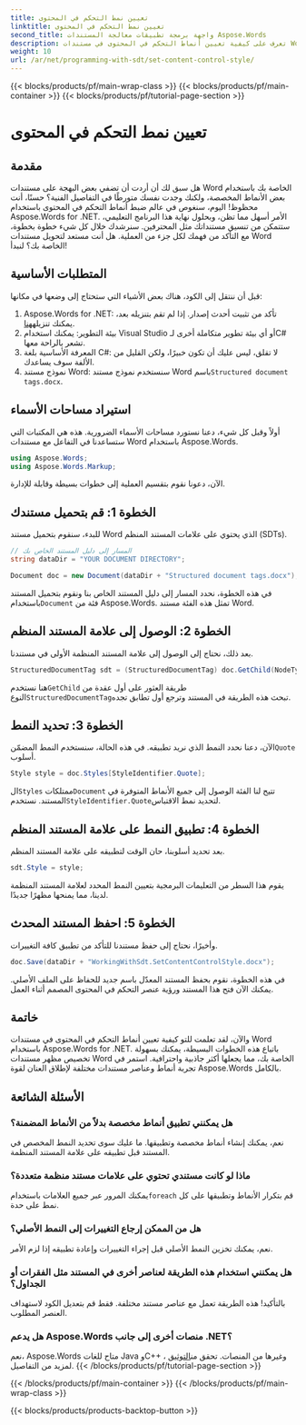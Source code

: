 ```yaml
---
title: تعيين نمط التحكم في المحتوى
linktitle: تعيين نمط التحكم في المحتوى
second_title: واجهة برمجة تطبيقات معالجة المستندات Aspose.Words
description: تعرف على كيفية تعيين أنماط التحكم في المحتوى في مستندات Word باستخدام Aspose.Words for .NET من خلال هذا الدليل المفصل خطوة بخطوة. مثالي لتحسين جماليات المستندات.
weight: 10
url: /ar/net/programming-with-sdt/set-content-control-style/
---
```


{{< blocks/products/pf/main-wrap-class >}}
{{< blocks/products/pf/main-container >}}
{{< blocks/products/pf/tutorial-page-section >}}

# تعيين نمط التحكم في المحتوى

## مقدمة

هل سبق لك أن أردت أن تضفي بعض البهجة على مستندات Word الخاصة بك باستخدام بعض الأنماط المخصصة، ولكنك وجدت نفسك متورطًا في التفاصيل الفنية؟ حسنًا، أنت محظوظ! اليوم، سنغوص في عالم ضبط أنماط التحكم في المحتوى باستخدام Aspose.Words for .NET. الأمر أسهل مما تظن، وبحلول نهاية هذا البرنامج التعليمي، ستتمكن من تنسيق مستنداتك مثل المحترفين. سنرشدك خلال كل شيء خطوة بخطوة، مع التأكد من فهمك لكل جزء من العملية. هل أنت مستعد لتحويل مستندات Word الخاصة بك؟ لنبدأ!

## المتطلبات الأساسية

قبل أن ننتقل إلى الكود، هناك بعض الأشياء التي ستحتاج إلى وضعها في مكانها:

1.  Aspose.Words for .NET: تأكد من تثبيت أحدث إصدار. إذا لم تقم بتنزيله بعد، يمكنك تنزيله[هنا](https://releases.aspose.com/words/net/).
2. بيئة التطوير: يمكنك استخدام Visual Studio أو أي بيئة تطوير متكاملة أخرى لـC# تشعر بالراحة معها.
3. المعرفة الأساسية بلغة C#: لا تقلق، ليس عليك أن تكون خبيرًا، ولكن القليل من الألفة سوف يساعدك.
4. نموذج مستند Word: سنستخدم نموذج مستند Word باسم`Structured document tags.docx`.

## استيراد مساحات الأسماء

أولاً وقبل كل شيء، دعنا نستورد مساحات الأسماء الضرورية. هذه هي المكتبات التي ستساعدنا في التفاعل مع مستندات Word باستخدام Aspose.Words.

```csharp
using Aspose.Words;
using Aspose.Words.Markup;
```

الآن، دعونا نقوم بتقسيم العملية إلى خطوات بسيطة وقابلة للإدارة.

## الخطوة 1: قم بتحميل مستندك

للبدء، سنقوم بتحميل مستند Word الذي يحتوي على علامات المستند المنظم (SDTs).

```csharp
// المسار إلى دليل المستند الخاص بك
string dataDir = "YOUR DOCUMENT DIRECTORY";

Document doc = new Document(dataDir + "Structured document tags.docx");
```

 في هذه الخطوة، نحدد المسار إلى دليل المستند الخاص بنا ونقوم بتحميل المستند باستخدام`Document` فئة من Aspose.Words. تمثل هذه الفئة مستند Word.

## الخطوة 2: الوصول إلى علامة المستند المنظم

بعد ذلك، نحتاج إلى الوصول إلى علامة المستند المنظمة الأولى في مستندنا.

```csharp
StructuredDocumentTag sdt = (StructuredDocumentTag) doc.GetChild(NodeType.StructuredDocumentTag, 0, true);
```

 هنا نستخدم`GetChild` طريقة العثور على أول عقدة من النوع`StructuredDocumentTag`تبحث هذه الطريقة في المستند وترجع أول تطابق تجده.

## الخطوة 3: تحديد النمط

 الآن، دعنا نحدد النمط الذي نريد تطبيقه. في هذه الحالة، سنستخدم النمط المضمّن`Quote` أسلوب.

```csharp
Style style = doc.Styles[StyleIdentifier.Quote];
```

 ال`Styles` ممتلكات`Document` تتيح لنا الفئة الوصول إلى جميع الأنماط المتوفرة في المستند. نستخدم`StyleIdentifier.Quote`لتحديد نمط الاقتباس.

## الخطوة 4: تطبيق النمط على علامة المستند المنظم

بعد تحديد أسلوبنا، حان الوقت لتطبيقه على علامة المستند المنظم.

```csharp
sdt.Style = style;
```

يقوم هذا السطر من التعليمات البرمجية بتعيين النمط المحدد لعلامة المستند المنظمة لدينا، مما يمنحها مظهرًا جديدًا.

## الخطوة 5: احفظ المستند المحدث

وأخيرًا، نحتاج إلى حفظ مستندنا للتأكد من تطبيق كافة التغييرات.

```csharp
doc.Save(dataDir + "WorkingWithSdt.SetContentControlStyle.docx");
```

في هذه الخطوة، نقوم بحفظ المستند المعدّل باسم جديد للحفاظ على الملف الأصلي. يمكنك الآن فتح هذا المستند ورؤية عنصر التحكم في المحتوى المصمم أثناء العمل.

## خاتمة

والآن، لقد تعلمت للتو كيفية تعيين أنماط التحكم في المحتوى في مستندات Word باستخدام Aspose.Words for .NET. باتباع هذه الخطوات البسيطة، يمكنك بسهولة تخصيص مظهر مستندات Word الخاصة بك، مما يجعلها أكثر جاذبية واحترافية. استمر في تجربة أنماط وعناصر مستندات مختلفة لإطلاق العنان لقوة Aspose.Words بالكامل.

## الأسئلة الشائعة

### هل يمكنني تطبيق أنماط مخصصة بدلاً من الأنماط المضمنة؟  
نعم، يمكنك إنشاء أنماط مخصصة وتطبيقها. ما عليك سوى تحديد النمط المخصص في المستند قبل تطبيقه على علامة المستند المنظمة.

### ماذا لو كانت مستندي تحتوي على علامات مستند منظمة متعددة؟  
 يمكنك المرور عبر جميع العلامات باستخدام`foreach` قم بتكرار الأنماط وتطبيقها على كل نمط على حدة.

### هل من الممكن إرجاع التغييرات إلى النمط الأصلي؟  
نعم، يمكنك تخزين النمط الأصلي قبل إجراء التغييرات وإعادة تطبيقه إذا لزم الأمر.

### هل يمكنني استخدام هذه الطريقة لعناصر أخرى في المستند مثل الفقرات أو الجداول؟  
بالتأكيد! هذه الطريقة تعمل مع عناصر مستند مختلفة. فقط قم بتعديل الكود لاستهداف العنصر المطلوب.

### هل يدعم Aspose.Words منصات أخرى إلى جانب .NET؟  
نعم، Aspose.Words متاح للغات Java وC++ ، وغيرها من المنصات. تحقق من[التوثيق](https://reference.aspose.com/words/net/) لمزيد من التفاصيل.
{{< /blocks/products/pf/tutorial-page-section >}}

{{< /blocks/products/pf/main-container >}}
{{< /blocks/products/pf/main-wrap-class >}}

{{< blocks/products/products-backtop-button >}}
